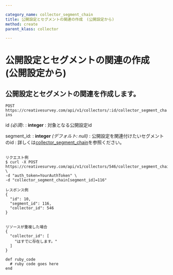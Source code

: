 ```yaml
---

category_name: collector_segment_chain
title: 公開設定とセグメントの関連の作成　(公開設定から)
method: create
parent_klass: collector

---
```


# 公開設定とセグメントの関連の作成　(公開設定から)

## 公開設定とセグメントの関連を作成します。

`POST https://creativesurvey.com/api/v1/collectors/:id/collector_segment_chains`

id _(必須)_:
: __integer__
: 対象となる公開設定id

segment_id:
: __integer__ _(デフォルト: null)_
: 公開設定を関連付けたいセグメントのid
: 詳しくは[collector_segment_chain](#collector_segment_chain)を参照ください。

~~~

リクエスト例
$ curl -X POST https://creativesurvey.com/api/v1/collectors/546/collector_segment_chains \
-d "auth_token=YourAuthToken" \
-d "collector_segment_chain[segment_id]=116"

レスポンス例
{
  "id": 10,
  "segment_id": 116,
  "collector_id": 546
}


リソースが重複した場合
{
  "collector_id": [
    "はすでに存在します。"
  ]
}
~~~

 
~~~
def ruby_code
  # ruby code goes here
end
~~~

　
　
